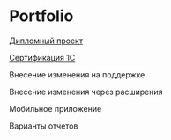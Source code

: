 # Portfolio

[Дипломный проект](DP/Diplom.md)

[Сертификация 1С](SR/1C.md)

Внесение изменения на поддержке

Внесение изменения через расширения

Мобильное приложение

Варианты отчетов
